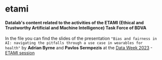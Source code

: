 # etami


#### Datalab's content related to the activities of the ETAMI (Ethical and Trustworthy Artificial and Machine Intelligence) Task Force of BDVA

In the file you can find the slides of the presentation `"Bias and fairness in AI: navigating the pitfalls through a use case in wearables for health"` by **Adrian Byrne** and **Pavlos Sermpezis** at the [Data Week 2023](https://data-week.eu/) - [ETAMI session](https://data-week.eu/session/etami-ethical-and-trustworthy-artificial-machine-intelligence/ )  
